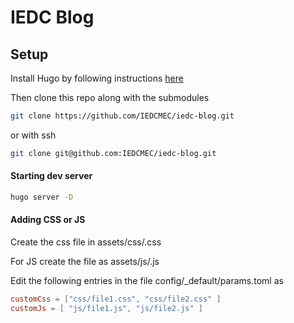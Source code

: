 # IEDC Blog

## Setup
Install Hugo by following instructions [here](https://gohugo.io/getting-started/installing/)

Then clone this repo along with the submodules
```sh
git clone https://github.com/IEDCMEC/iedc-blog.git
```
or with ssh
```sh
git clone git@github.com:IEDCMEC/iedc-blog.git
```

#### Starting dev server
```sh
hugo server -D
```

#### Adding CSS or JS
Create the css file in assets/css/<filename>.css

For JS create the file as assets/js/<filename>.js

Edit the following entries in the file config/_default/params.toml as
```toml
customCss = ["css/file1.css", "css/file2.css" ]
customJs = [ "js/file1.js", "js/file2.js" ]
```
